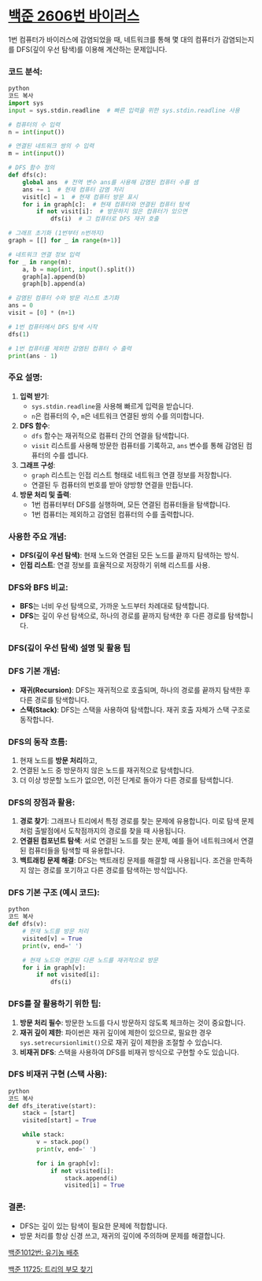 # [백준 2606번 바이러스](https://www.acmicpc.net/problem/2606)

1번 컴퓨터가 바이러스에 감염되었을 때, 네트워크를 통해 몇 대의 컴퓨터가 감염되는지를 DFS(깊이 우선 탐색)를 이용해 계산하는 문제입니다.

### 코드 분석:

```python
python
코드 복사
import sys
input = sys.stdin.readline  # 빠른 입력을 위한 sys.stdin.readline 사용

# 컴퓨터의 수 입력
n = int(input())

# 연결된 네트워크 쌍의 수 입력
m = int(input())

# DFS 함수 정의
def dfs(c):
    global ans  # 전역 변수 ans를 사용해 감염된 컴퓨터 수를 셈
    ans += 1  # 현재 컴퓨터 감염 처리
    visit[c] = 1  # 현재 컴퓨터 방문 표시
    for i in graph[c]:  # 현재 컴퓨터와 연결된 컴퓨터 탐색
        if not visit[i]:  # 방문하지 않은 컴퓨터가 있으면
            dfs(i)  # 그 컴퓨터로 DFS 재귀 호출

# 그래프 초기화 (1번부터 n번까지)
graph = [[] for _ in range(n+1)]

# 네트워크 연결 정보 입력
for _ in range(m):
    a, b = map(int, input().split())
    graph[a].append(b)
    graph[b].append(a)

# 감염된 컴퓨터 수와 방문 리스트 초기화
ans = 0
visit = [0] * (n+1)

# 1번 컴퓨터에서 DFS 탐색 시작
dfs(1)

# 1번 컴퓨터를 제외한 감염된 컴퓨터 수 출력
print(ans - 1)
```

### 주요 설명:

1. **입력 받기**:
    - `sys.stdin.readline`을 사용해 빠르게 입력을 받습니다.
    - `n`은 컴퓨터의 수, `m`은 네트워크 연결된 쌍의 수를 의미합니다.
2. **DFS 함수**:
    - `dfs` 함수는 재귀적으로 컴퓨터 간의 연결을 탐색합니다.
    - `visit` 리스트를 사용해 방문한 컴퓨터를 기록하고, `ans` 변수를 통해 감염된 컴퓨터의 수를 셉니다.
3. **그래프 구성**:
    - `graph` 리스트는 인접 리스트 형태로 네트워크 연결 정보를 저장합니다.
    - 연결된 두 컴퓨터의 번호를 받아 양방향 연결을 만듭니다.
4. **방문 처리 및 출력**:
    - 1번 컴퓨터부터 DFS를 실행하며, 모든 연결된 컴퓨터들을 탐색합니다.
    - 1번 컴퓨터는 제외하고 감염된 컴퓨터의 수를 출력합니다.

### 사용한 주요 개념:

- **DFS(깊이 우선 탐색)**: 현재 노드와 연결된 모든 노드를 끝까지 탐색하는 방식.
- **인접 리스트**: 연결 정보를 효율적으로 저장하기 위해 리스트를 사용.

### DFS와 BFS 비교:

- **BFS**는 너비 우선 탐색으로, 가까운 노드부터 차례대로 탐색합니다.
- **DFS**는 깊이 우선 탐색으로, 하나의 경로를 끝까지 탐색한 후 다른 경로를 탐색합니다.

### DFS(깊이 우선 탐색) 설명 및 활용 팁

### DFS 기본 개념:

- **재귀(Recursion)**: DFS는 재귀적으로 호출되며, 하나의 경로를 끝까지 탐색한 후 다른 경로를 탐색합니다.
- **스택(Stack)**: DFS는 스택을 사용하여 탐색합니다. 재귀 호출 자체가 스택 구조로 동작합니다.

### DFS의 동작 흐름:

1. 현재 노드를 **방문 처리**하고,
2. 연결된 노드 중 방문하지 않은 노드를 재귀적으로 탐색합니다.
3. 더 이상 방문할 노드가 없으면, 이전 단계로 돌아가 다른 경로를 탐색합니다.

### DFS의 장점과 활용:

1. **경로 찾기**: 그래프나 트리에서 특정 경로를 찾는 문제에 유용합니다. 미로 탐색 문제처럼 출발점에서 도착점까지의 경로를 찾을 때 사용됩니다.
2. **연결된 컴포넌트 탐색**: 서로 연결된 노드를 찾는 문제, 예를 들어 네트워크에서 연결된 컴퓨터들을 탐색할 때 유용합니다.
3. **백트래킹 문제 해결**: DFS는 백트래킹 문제를 해결할 때 사용됩니다. 조건을 만족하지 않는 경로를 포기하고 다른 경로를 탐색하는 방식입니다.

### DFS 기본 구조 (예시 코드):

```python
python
코드 복사
def dfs(v):
    # 현재 노드를 방문 처리
    visited[v] = True
    print(v, end=' ')

    # 현재 노드와 연결된 다른 노드를 재귀적으로 방문
    for i in graph[v]:
        if not visited[i]:
            dfs(i)

```

### DFS를 잘 활용하기 위한 팁:

1. **방문 처리 필수**: 방문한 노드를 다시 방문하지 않도록 체크하는 것이 중요합니다.
2. **재귀 깊이 제한**: 파이썬은 재귀 깊이에 제한이 있으므로, 필요한 경우 `sys.setrecursionlimit()`으로 재귀 깊이 제한을 조절할 수 있습니다.
3. **비재귀 DFS**: 스택을 사용하여 DFS를 비재귀 방식으로 구현할 수도 있습니다.

### DFS 비재귀 구현 (스택 사용):

```python
python
코드 복사
def dfs_iterative(start):
    stack = [start]
    visited[start] = True

    while stack:
        v = stack.pop()
        print(v, end=' ')

        for i in graph[v]:
            if not visited[i]:
                stack.append(i)
                visited[i] = True

```

### 결론:

- DFS는 깊이 있는 탐색이 필요한 문제에 적합합니다.
- 방문 처리를 항상 신경 쓰고, 재귀의 깊이에 주의하며 문제를 해결합니다.

[백준1012번: 유기농 배추](https://www.notion.so/1012-11a900cfb74d80268602e8488df02cf3?pvs=21)

[백준 11725: 트리의 부모 찾기](https://www.notion.so/11725-12f900cfb74d8039ad50e51a3900a0f4?pvs=21)
